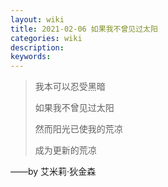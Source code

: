 ```yaml
---
layout: wiki
title: 2021-02-06 如果我不曾见过太阳
categories: wiki
description: 
keywords: 
---
```


>我本可以忍受黑暗
>
>如果我不曾见过太阳
>
>然而阳光已使我的荒凉
>
>成为更新的荒凉

——by 艾米莉·狄金森